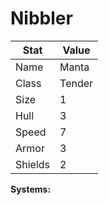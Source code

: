 # Nibbler

| Stat    | Value  |
| ------- | ------ |
| Name    | Manta  |
| Class   | Tender |
| Size    | 1      |
| Hull    | 3      |
| Speed   | 7      |
| Armor   | 3      |
| Shields | 2      |

**Systems:**
